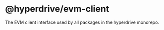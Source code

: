 # @hyperdrive/evm-client

The EVM client interface used by all packages in the hyperdrive monorepo.
